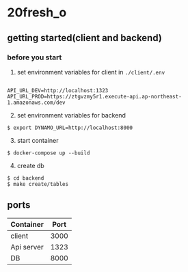 # 20fresh_o

## getting started(client and backend)
 
### before you start

1. set environment variables for client in `./client/.env`

```

API_URL_DEV=http://localhost:1323
API_URL_PROD=https://ztgvzmy5r1.execute-api.ap-northeast-1.amazonaws.com/dev

```

2. set environment variables for backend

```
$ export DYNAMO_URL=http://localhost:8000
```

3. start container

```
$ docker-compose up --build
```

4. create db

```shell
$ cd backend
$ make create/tables
```

## ports

| Container        | Port           |
| ------------- |:-------------:| 
| client      | 3000| 
| Api server      | 1323      | 
| DB | 8000      |  
